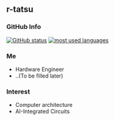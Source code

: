 ## r-tatsu

### GitHub Info

[![GitHub status](https://github-readme-stats.vercel.app/api?username=r-tatsu&count_private=true&show_icons=true)](https://github.com/anuraghazra/github-readme-stats)
[![most used languages](https://github-readme-stats.vercel.app/api/top-langs/?username=r-tatsu&hide=VHDL)](https://github.com/anuraghazra/github-readme-stats)

### Me

- Hardware Engineer
- ..(To be filled later)

### Interest

- Computer architecture
- AI-Integrated Circuits

